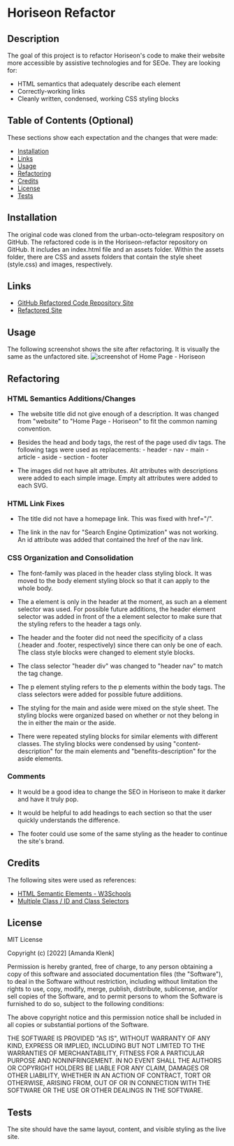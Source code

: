 # Horiseon Refactor

## Description

The goal of this project is to refactor Horiseon's code to make their website more accessible by assistive technologies and for SEOe. They are looking for: 

- HTML semantics that adequately describe each element
- Correctly-working links
- Cleanly written, condensed, working CSS styling blocks


## Table of Contents (Optional)

These sections show each expectation and the changes that were made:

- [Installation](#installation)
- [Links](#links)
- [Usage](#usage)
- [Refactoring](#refactoring)
- [Credits](#credits)
- [License](#license)
- [Tests](#tests)

## Installation
The original code was cloned from the urban-octo-telegram respository on GitHub. The refactored code is in the Horiseon-refactor repository on GitHub. It includes an index.html file and an assets folder. Within the assets folder, there are CSS and assets folders that contain the style sheet (style.css) and images, respectively. 


## Links 
- [GitHub Refactored Code Repository Site](https://github.com/amklenk/Horiseon-refactor)
- [Refactored Site](https://amklenk.github.io/Horiseon-refactor/)


## Usage
The following screenshot shows the site after refactoring. It is visually the same as the unfactored site. 
![screenshot of Home Page - Horiseon](./assets/images/amklenk.github.io_Horiseon-refactor.png)


## Refactoring
### HTML Semantics Additions/Changes
* The website title did not give enough of a description. It was changed from "website" to "Home Page - Horiseon" to fit the common naming convention.

* Besides the head and body tags, the rest of the page used div tags. The following tags were used as replacements: 
        - header
        - nav
        - main
        - article
        - aside
        - section
        - footer  

* The images did not have alt attributes. Alt attributes with descriptions were added to each simple image. Empty alt attributes were added to each SVG. 

### HTML Link Fixes
* The title did not have a homepage link. This was fixed with href="/".

* The link in the nav for "Search Engine Optimization" was not working. An id attribute was added that contained the href of the nav link. 

### CSS Organization and Consolidation

* The font-family was placed in the header class styling block. It was moved to the body element styling block so that it can apply to the whole body. 

* The a element is only in the header at the moment, as such an a element selector was used. For possible future additions, the header element selector was added in front of the a element selector to make sure that the styling refers to the header a tags only. 

* The header and the footer did not need the specificity of a class (.header and .footer, respectively) since there can only be one of each. The class style blocks were changed to element style blocks. 

* The class selector "header div" was changed to "header nav" to match the tag change.

* The p element styling refers to the p elements within the body tags. The class selectors were added for possible future addiitions. 

* The styling for the main and aside were mixed on the style sheet. The styling blocks were organized based on whether or not they belong in the in either the main or the aside. 

* There were repeated styling blocks for similar elements with different classes. The styling blocks were condensed by using "content-description" for the main elements and "benefits-description" for the aside elements. 

### Comments

* It would be a good idea to change the SEO in Horiseon to make it darker and have it truly pop.

* It would be helpful to add headings to each section so that the user quickly understands the difference. 

* The footer could use some of the same styling as the header to continue the site's brand. 

## Credits
The following sites were used as references: 
- [HTML Semantic Elements - W3Schools](https://www.w3schools.com/html/html5_semantic_elements.asp#:~:text=or%20Vice%20Versa%3F-,The%20element%20specifies%20independent%2C%20self%2Dcontained%20content,defines%20section%20in%20a%20document)
- [Multiple Class / ID and Class Selectors](https://css-tricks.com/multiple-class-id-selectors/)

## License

MIT License

Copyright (c) [2022] [Amanda Klenk]

Permission is hereby granted, free of charge, to any person obtaining a copy
of this software and associated documentation files (the "Software"), to deal
in the Software without restriction, including without limitation the rights
to use, copy, modify, merge, publish, distribute, sublicense, and/or sell
copies of the Software, and to permit persons to whom the Software is
furnished to do so, subject to the following conditions:

The above copyright notice and this permission notice shall be included in all
copies or substantial portions of the Software.

THE SOFTWARE IS PROVIDED "AS IS", WITHOUT WARRANTY OF ANY KIND, EXPRESS OR
IMPLIED, INCLUDING BUT NOT LIMITED TO THE WARRANTIES OF MERCHANTABILITY,
FITNESS FOR A PARTICULAR PURPOSE AND NONINFRINGEMENT. IN NO EVENT SHALL THE
AUTHORS OR COPYRIGHT HOLDERS BE LIABLE FOR ANY CLAIM, DAMAGES OR OTHER
LIABILITY, WHETHER IN AN ACTION OF CONTRACT, TORT OR OTHERWISE, ARISING FROM,
OUT OF OR IN CONNECTION WITH THE SOFTWARE OR THE USE OR OTHER DEALINGS IN THE
SOFTWARE.

## Tests

The site should have the same layout, content, and visible styling as the live site.

